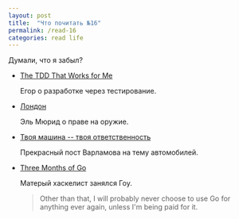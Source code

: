 ```yaml
---
layout: post
title:  "Что почитать №16"
permalink: /read-16
categories: read life
---
```


Думали, что я забыл?

- [The TDD That Works for Me](http://www.yegor256.com/2017/03/24/tdd-that-works.html)

  Егор о разработке через тестирование.

- [Лондон](http://el-murid.livejournal.com/3177122.html)

  Эль Мюрид о праве на оружие.

- [Твоя машина -- твоя ответственность](http://varlamov.ru/2285593.html)

  Прекрасный пост Варламова на тему автомобилей.

- [Three Months of Go](https://www.barrucadu.co.uk/posts/etc/2016-08-25-three-months-of-go.html)

  Матерый хаскелист занялся Гоу.

  > Other than that, I will probably never choose to use Go for anything ever
  > again, unless I'm being paid for it.
